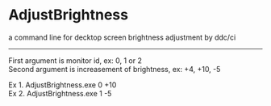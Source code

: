 # AdjustBrightness
a command line for decktop screen brightness adjustment by ddc/ci  

---  

First argument is monitor id, ex: 0, 1 or 2  
Second argument is increasement of brightness, ex: +4, +10, -5  

Ex 1. AdjustBrightness.exe 0 +10  
Ex 2. AdjustBrightness.exe 1 -5  
